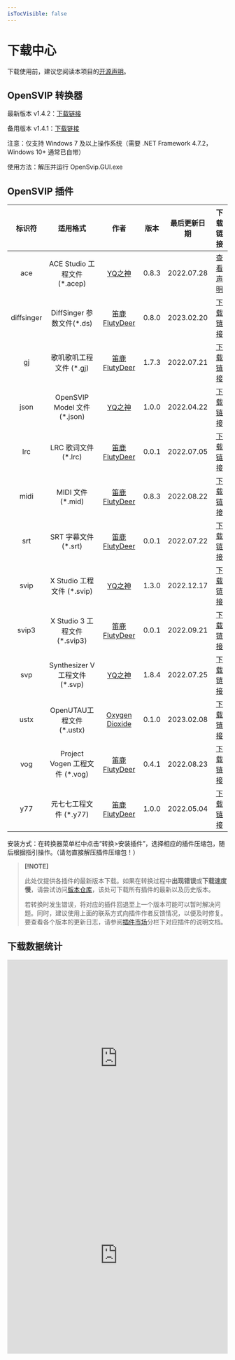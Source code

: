 ```yaml
---
isTocVisible: false
---
```


# 下载中心

下载使用前，建议您阅读本项目的[开源声明](license.md)。



## OpenSVIP 转换器

最新版本 v1.4.2：[下载链接](https://openvpi-1307911855.cos.ap-beijing.myqcloud.com/converter/opensvip_converter_1.4.2.zip)

备用版本 v1.4.1：[下载链接](https://openvpi-1307911855.cos.ap-beijing.myqcloud.com/converter/opensvip_converter_1.4.1.zip)

注意：仅支持 Windows 7 及以上操作系统（需要 .NET Framework 4.7.2，Windows 10+ 通常已自带）

使用方法：解压并运行 OpenSvip.GUI.exe



## OpenSVIP 插件

|   标识符   |            适用格式            |                         作者                          | 版本  | 最后更新日期 |                           下载链接                           |
| :--------: | :----------------------------: | :---------------------------------------------------: | :---: | :----------: | :----------------------------------------------------------: |
|    ace     |  ACE Studio 工程文件 (*.acep)  |    [YQ之神](https://space.bilibili.com/102844209)     | 0.8.3 |  2022.07.28  |               [查看声明](market/plugin-ace.md)               |
| diffsinger |   DiffSinger 参数文件(*.ds)    | [笛鹿FlutyDeer](https://space.bilibili.com/386270936) | 0.8.0 |  2023.02.20  | [下载链接](https://openvpi-1307911855.cos.ap-beijing.myqcloud.com/plugins/diffsinger/opensvip_plugin_diffsinger_0.8.0.zip) |
|     gj     |    歌叽歌叽工程文件 (*.gj)     | [笛鹿FlutyDeer](https://space.bilibili.com/386270936) | 1.7.3 |  2022.07.21  | [下载链接](https://openvpi-1307911855.cos.ap-beijing.myqcloud.com/plugins/gj/opensvip_plugin_gjgj_1.7.3.zip) |
|    json    |  OpenSVIP Model 文件 (*.json)  |    [YQ之神](https://space.bilibili.com/102844209)     | 1.0.0 |  2022.04.22  | [下载链接](https://openvpi-1307911855.cos.ap-beijing.myqcloud.com/plugins/json/opensvip_plugin_jsonsvip_1.0.0.zip) |
|    lrc     |      LRC 歌词文件 (*.lrc)      | [笛鹿FlutyDeer](https://space.bilibili.com/386270936) | 0.0.1 |  2022.07.05  | [下载链接](https://openvpi-1307911855.cos.ap-beijing.myqcloud.com/plugins/lrc/opensvip_plugin_lrc_0.0.1.zip) |
|    midi    |       MIDI 文件 (*.mid)        | [笛鹿FlutyDeer](https://space.bilibili.com/386270936) | 0.8.3 |  2022.08.22  | [下载链接](https://openvpi-1307911855.cos.ap-beijing.myqcloud.com/plugins/midi/opensvip_plugin_midi_0.8.3.zip) |
|    srt     |      SRT 字幕文件 (*.srt)      | [笛鹿FlutyDeer](https://space.bilibili.com/386270936) | 0.0.1 |  2022.07.22  | [下载链接](https://openvpi-1307911855.cos.ap-beijing.myqcloud.com/plugins/srt/opensvip_plugin_srt_0.0.1.zip) |
|    svip    |   X Studio 工程文件 (*.svip)   |    [YQ之神](https://space.bilibili.com/102844209)     | 1.3.0 |  2022.12.17  | [下载链接](https://openvpi-1307911855.cos.ap-beijing.myqcloud.com/plugins/svip/opensvip_plugin_binsvip_1.3.0.zip) |
|   svip3    | X Studio 3 工程文件 (*.svip3)  | [笛鹿FlutyDeer](https://space.bilibili.com/386270936) | 0.0.1 |  2022.09.21  | [下载链接](https://openvpi-1307911855.cos.ap-beijing.myqcloud.com/plugins/svip3/opensvip_plugin_svip3_0.0.1.zip) |
|    svp     | Synthesizer V 工程文件 (*.svp) |    [YQ之神](https://space.bilibili.com/102844209)     | 1.8.4 |  2022.07.25  | [下载链接](https://openvpi-1307911855.cos.ap-beijing.myqcloud.com/plugins/svp/opensvip_plugin_synthv_1.8.4.zip) |
|    ustx    |   OpenUTAU工程文件 (*.ustx)    |  [Oxygen Dioxide](https://github.com/oxygen-dioxide)  | 0.1.0 |  2023.02.08  | [下载链接](https://openvpi-1307911855.cos.ap-beijing.myqcloud.com/plugins/ustx/opensvip_plugin_ustx_0.1.0.zip) |
|    vog     | Project Vogen 工程文件 (*.vog) | [笛鹿FlutyDeer](https://space.bilibili.com/386270936) | 0.4.1 |  2022.08.23  | [下载链接](https://openvpi-1307911855.cos.ap-beijing.myqcloud.com/plugins/vog/opensvip_plugin_vogen_0.4.1.zip) |
|    y77     |     元七七工程文件 (*.y77)     | [笛鹿FlutyDeer](https://space.bilibili.com/386270936) | 1.0.0 |  2022.05.04  | [下载链接](https://openvpi-1307911855.cos.ap-beijing.myqcloud.com/plugins/y77/opensvip_plugin_y77_1.0.0.zip) |

安装方式：在转换器菜单栏中点击“转换>安装插件”，选择相应的插件压缩包，随后根据指引操作。（请勿直接解压插件压缩包！）



> **[!NOTE]**
>
> 此处仅提供各插件的最新版本下载。如果在转换过程中**出现错误**或**下载速度慢**，请尝试访问[版本仓库](https://share.weiyun.com/yMDgO6sz)，该处可下载所有插件的最新以及历史版本。
>
> 若转换时发生错误，将对应的插件回退至上一个版本可能可以暂时解决问题。同时，建议使用上面的联系方式向插件作者反馈情况，以便及时修复。要查看各个版本的更新日志，请参阅[插件市场](market/summary.md)分栏下对应插件的说明文档。



## 下载数据统计

<iframe src="https://openvpi.github.io/statistics/converter.html" scrolling="no" border="0" frameborder="no" framespacing="0" allowfullscreen="true" style="width: 800px; height: 450px; max-width: 100%;"></iframe>

<iframe src="https://openvpi.github.io/statistics/plugins.html" scrolling="no" border="0" frameborder="no" framespacing="0" allowfullscreen="true" style="width: 800px; height: 450px; max-width: 100%;"></iframe>

